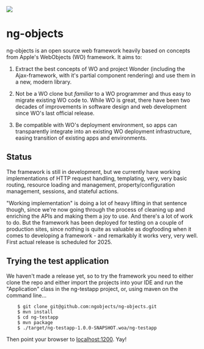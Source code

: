 ![](https://github.com/ngobjects/ng-objects/workflows/build/badge.svg)

# ng-objects

ng-objects is an open source web framework heavily based on concepts from Apple's WebObjects (WO) framework. It aims to:

1. Extract the best concepts of WO and project Wonder (including the Ajax-framework, with it's partial component rendering) and use them in a new, modern library.

2. Not be a WO clone but _familiar_ to a WO programmer and thus easy to migrate existing WO code to. While WO is great, there have been two decades of improvements in software design and web development since WO's last official release.

3. Be compatible with WO's deployment environment, so apps can transparently integrate into an existing WO deployment infrastructure, easing transition of existing apps and environments.

## Status

The framework is still in development, but we currently have working implementations of HTTP request handling, templating, very, very basic routing, resource loading and management, property/configuration management, sessions, and stateful actions.

"Working implementation" is doing a lot of heavy lifting in that sentence though, since we're now going through the process of cleaning up and enriching the APIs and making them a joy to use. And there's a lot of work to do. But the framework has been deployed for testing on a couple of production sites, since nothing is quite as valuable as dogfooding when it comes to developing a framework - and remarkably it works very, very well. First actual release is scheduled for 2025.

## Trying the test application

We haven't made a release yet, so to try the framework you need to either clone the repo and either import the projects into your IDE and run the "Application" class in the ng-testapp project, or, using maven on the command line...

```
	$ git clone git@github.com:ngobjects/ng-objects.git
	$ mvn install
	$ cd ng-testapp
	$ mvn package
	$ ./target/ng-testapp-1.0.0-SNAPSHOT.woa/ng-testapp
```

Then point your browser to [localhost:1200](http://localhost:1200/). Yay!